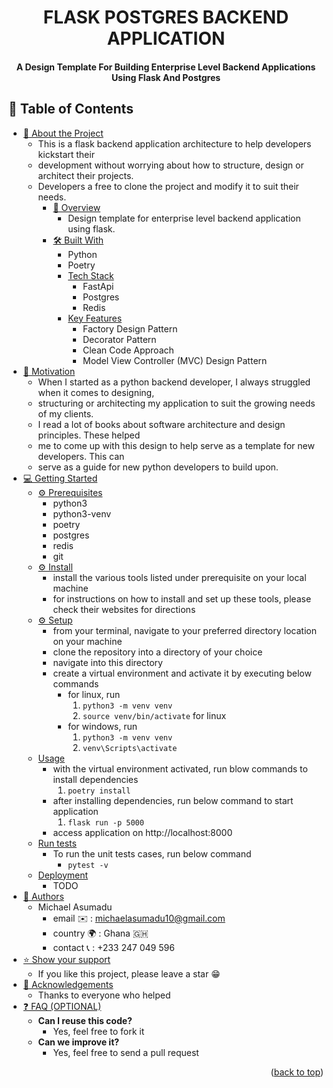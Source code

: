 <div align="center">
  <h1><b>FLASK POSTGRES BACKEND APPLICATION</b></h1>
  <h4>A Design Template For Building Enterprise Level Backend Applications Using Flask And Postgres</h4>
</div>

## 📗 Table of Contents

- [📖 About the Project](#about-project)
  - This is a flask backend application architecture to help developers kickstart their
  - development without worrying about how to structure, design or architect their projects.
  - Developers a free to clone the project and modify it to suit their needs.
    - [👀 Overview](#overview)
      - Design template for enterprise level backend application using flask.
    - [🛠 Built With](#built-with)
      - Python
      - Poetry
      - [Tech Stack](#tech-stack)
        - FastApi
        - Postgres
        - Redis
      - [Key Features](#key-features)
        - Factory Design Pattern
        - Decorator Pattern
        - Clean Code Approach
        - Model View Controller (MVC) Design Pattern
- [💪 Motivation](#motivation)
  - When I started as a python backend developer, I always struggled when it comes to designing,
  - structuring or architecting my application to suit the growing needs of my clients.
  - I read a lot of books about software architecture and design principles. These helped
  - me to come up with this design to help serve as a template for new developers. This can
  - serve as a guide for new python developers to build upon.
- [💻 Getting Started](#getting-started)
  - [⚙️ Prerequisites](#prerequisites)
    - python3
    - python3-venv
    - poetry
    - postgres
    - redis
    - git
  - [⚙️ Install](#setup)
    - install the various tools listed under prerequisite on your local machine
    - for instructions on how to install and set up these tools, please check their websites for directions
  - [⚙️ Setup](#install)
    - from your terminal, navigate to your preferred directory location on your machine
    - clone the repository into a directory of your choice
    - navigate into this directory
    - create a virtual environment and activate it by executing below commands
      - for linux, run
        1. `python3 -m venv venv`
        2. `source venv/bin/activate` for linux
      - for windows, run
        1. `python3 -m venv venv`
        2. `venv\Scripts\activate`
  - [Usage](#usage)
    - with the virtual environment activated, run blow commands to install dependencies
      1. `poetry install`
    - after installing dependencies, run below command to start application
      1. `flask run -p 5000`
    - access application on http://localhost:8000
  - [Run tests](#run-tests)
    - To run the unit tests cases, run below command
      - `pytest -v`
  - [Deployment](#triangular_flag_on_post-deployment)
    - TODO
- [👥 Authors](#authors)
  - Michael Asumadu
    - email ✉️ : michaelasumadu10@gmail.com
    - country 🌍 : Ghana 🇬🇭
    - contact 📞 : +233 247 049 596
- [⭐️ Show your support](#support)
  - If you like this project, please leave a star 😁
- [🙏 Acknowledgements](#acknowledgements)
  - Thanks to everyone who helped
- [❓ FAQ (OPTIONAL)](#faq)
  - **Can I reuse this code?**
    - Yes, feel free to fork it
  - **Can we improve it?**
    - Yes, feel free to send a pull request

<p align="right">(<a href="#readme-top">back to top</a>)</p>
